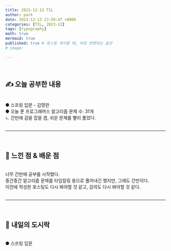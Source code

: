 ```yaml
---
title: 2023-12-13 TIL
author: park
date: 2023-12-13 23:50:47 +0800
categories: [TIL, 2023-12]
tags: [typography]
math: true
mermaid: true
published: true # 포스팅 개시할 때, 바로 반영되는 옵션
# image: 

---
```


<br>

## ✍ 오늘 공부한 내용

<br>
● 스프링 입문 - 김영한<br>
● 오늘 푼 프로그래머스 알고리즘 문제 수: 31개<br>
    ㄴ 간만에 감을 잡을 겸, 쉬운 문제를 빨리 풀었다.<br>

<br>

---

<br>

## 🧠 느낀 점 & 배운 점 

<br>
너무 간만에 공부를 시작했다.<br>
중간중간 알고리즘 문제를 타임킬링 용으로 풀어내긴 했지만, 그래도 간만이다.<br>
이전에 작성한 포스팅도 다시 봐야할 것 같고, 강의도 다시 봐야할 것 같다.<br>

<br>

---

<br>

## 🍱 내일의 도시락

<br>
● 스프링 입문 <br>
<br>
<br>